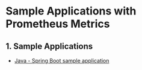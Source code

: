 # Sample Applications with Prometheus Metrics

## 1. Sample Applications
- [Java - Spring Boot sample application](prometheus-metrics-app-java)

